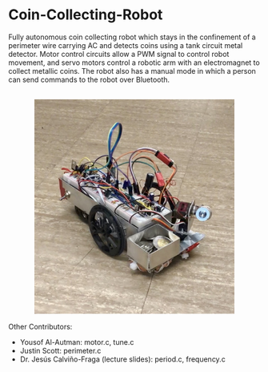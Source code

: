 # Coin-Collecting-Robot

Fully autonomous coin collecting robot which stays in the confinement of a perimeter wire carrying AC and detects coins using a tank circuit metal detector. Motor control circuits allow a PWM signal to control robot movement, and servo motors control a robotic arm with an electromagnet to collect metallic coins. The robot also has a manual mode in which a person can send commands to the robot over Bluetooth.

<p align="center">
   <br>
   <img src="coinRobot.jpg" width="400">
</p>

Other Contributors:
* Yousof Al-Autman: motor.c, tune.c
* Justin Scott: perimeter.c
* Dr. Jesús Calviño-Fraga (lecture slides): period.c, frequency.c
